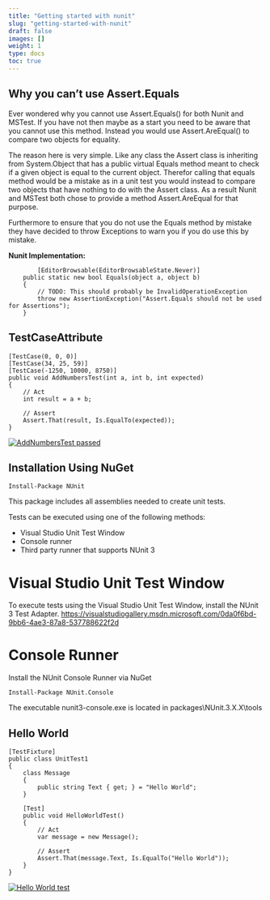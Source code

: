 ```yaml
---
title: "Getting started with nunit"
slug: "getting-started-with-nunit"
draft: false
images: []
weight: 1
type: docs
toc: true
---
```


## Why you can’t use Assert.Equals
Ever wondered why you cannot use Assert.Equals() for both Nunit and MSTest. If you have not then maybe as a start you need to be aware that you cannot use this method. Instead you would use Assert.AreEqual() to compare two objects for equality.

The reason here is very simple. Like any class the Assert class is inheriting from System.Object that has a public virtual Equals method meant to check if a given object is equal to the current object. Therefor calling that equals method would be a mistake as in a unit test you would instead to compare two objects that have nothing to do with the Assert class. As a result Nunit and MSTest both chose to provide a method Assert.AreEqual for that purpose.

Furthermore to ensure that you do not use the Equals method by mistake they have decided to throw Exceptions to warn you if you do use this by mistake.

**Nunit Implementation:**

            [EditorBrowsable(EditorBrowsableState.Never)]
        public static new bool Equals(object a, object b)
        {
            // TODO: This should probably be InvalidOperationException
            throw new AssertionException("Assert.Equals should not be used for Assertions");
        }

## TestCaseAttribute
    [TestCase(0, 0, 0)]
    [TestCase(34, 25, 59)]
    [TestCase(-1250, 10000, 8750)]
    public void AddNumbersTest(int a, int b, int expected)
    {
        // Act
        int result = a + b;
                
        // Assert
        Assert.That(result, Is.EqualTo(expected));
    }

[![AddNumbersTest passed][1]][1]


  [1]: http://i.stack.imgur.com/6S8qc.png

## Installation Using NuGet
    Install-Package NUnit

This package includes all assemblies needed to create unit tests. 

Tests can be executed using one of the following methods:
 - Visual Studio Unit Test Window
 - Console runner
 - Third party runner that supports NUnit 3

# Visual Studio Unit Test Window

To execute tests using the Visual Studio Unit Test Window, install the NUnit 3 Test Adapter. https://visualstudiogallery.msdn.microsoft.com/0da0f6bd-9bb6-4ae3-87a8-537788622f2d

# Console Runner

Install the NUnit Console Runner via NuGet

    Install-Package NUnit.Console

The executable nunit3-console.exe is located in packages\NUnit.3.X.X\tools


## Hello World
<!-- language: lang-cs -->
    [TestFixture]
    public class UnitTest1
    {
        class Message
        {
            public string Text { get; } = "Hello World";
        }
    
        [Test]
        public void HelloWorldTest()
        {
            // Act
            var message = new Message();
    
            // Assert
            Assert.That(message.Text, Is.EqualTo("Hello World"));
        }
    }

[![Hello World test][1]][1]


  [1]: http://i.stack.imgur.com/jGqEr.png

